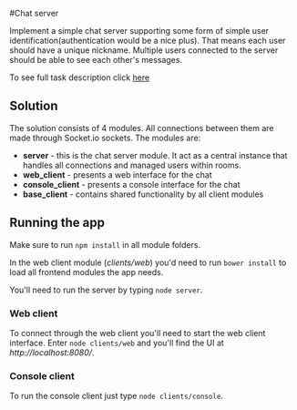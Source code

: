 #Chat server

Implement a simple chat server supporting some form of simple user identification(authentication would be a nice plus). That means each user should have a unique nickname. Multiple users connected to the server should be able to see each other's messages.

To see full task description click [here](Task.md)

## Solution
The solution consists of 4 modules. All connections between them are made through Socket.io sockets. The modules are:

* __server__ - this is the chat server module. It act as a central instance that handles all connections and managed users within rooms.
* __web_client__ - presents a web interface for the chat
* __console_client__ - presents a console interface for the chat
* __base_client__ - contains shared functionality by all client modules 

## Running the app
Make sure to run `npm install` in all module folders.

In the web client module (_clients/web_) you'd need to run `bower install` to load all frontend modules the app needs.

You'll need to run the server by typing `node server`.

### Web client
To connect through the web client you'll need to start the web client interface. Enter `node clients/web` and you'll find the UI at _http://localhost:8080/_.

### Console client
To run the console client just type `node clients/console`.

